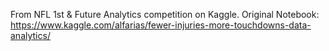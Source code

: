 From NFL 1st & Future Analytics competition on Kaggle.
Original Notebook: https://www.kaggle.com/alfarias/fewer-injuries-more-touchdowns-data-analytics/